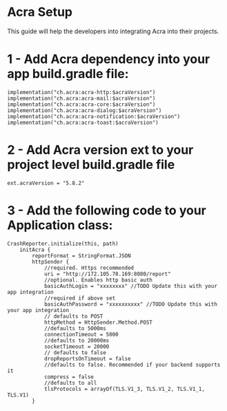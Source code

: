 # Acra Setup

This guide will help the developers into integrating Acra into their projects. 

# 1 - Add Acra dependency into your app build.gradle file:
    implementation("ch.acra:acra-http:$acraVersion")
    implementation("ch.acra:acra-mail:$acraVersion")
    implementation("ch.acra:acra-core:$acraVersion")
    implementation("ch.acra:acra-dialog:$acraVersion")
    implementation("ch.acra:acra-notification:$acraVersion")
    implementation("ch.acra:acra-toast:$acraVersion")
    
# 2 - Add Acra version ext to your project level build.gradle file
    ext.acraVersion = "5.8.2"

# 3 - Add the following code to your Application class:
    CrashReporter.initialize(this, path)
        initAcra {
            reportFormat = StringFormat.JSON
            httpSender {
                //required. Https recommended
                uri = "http://172.105.78.169:8080/report"
                //optional. Enables http basic auth
                basicAuthLogin = "xxxxxxxx" //TODO Update this with your app integration
                //required if above set
                basicAuthPassword = "xxxxxxxxxx" //TODO Update this with your app integration
                // defaults to POST
                httpMethod = HttpSender.Method.POST
                //defaults to 5000ms
                connectionTimeout = 5000
                //defaults to 20000ms
                socketTimeout = 20000
                // defaults to false
                dropReportsOnTimeout = false
                //defaults to false. Recommended if your backend supports it
                compress = false
                //defaults to all
                tlsProtocols = arrayOf(TLS.V1_3, TLS.V1_2, TLS.V1_1, TLS.V1)
            }
